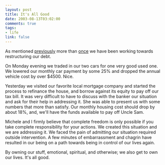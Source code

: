 ```yaml
--- 
layout: post
title: It's All Good
date: 2003-08-13T03:02:00
comments: true
tags:
- life
link: false
---
```

As mentioned <a href="http://www.zanshin.net/blogs/000248.html">previously</a> more than <a href="http://www.zanshin.net/blogs/000247.html">once</a> we have been working towards restructuring our debt.

On Monday evening we traded in our two cars for one very good used one. We lowered our monthly car payment by some 25% and dropped the annual vehicle cost by over $4500. Nice.

Yesterday we visited our favorite local mortgage company and started the process to refinance the house, and borrow against its equity to pay off our tax bill. It was very difficult to have to discuss with the banker our situation and ask for their help in addressing it. She was able to present us with some numbers that more than satisfy. Our monthly housing cost should drop by about 18%, and, we'll have the funds available to pay off Uncle Sam.

Michele and I firmly believe that complete freedom is only possible if you take complete responsibility for your actions. We created this situation and we are addressing it. We faced the pain of admitting our situation required outside intervention. A few minutes of embarrassment and chagrin have resulted in our being on a path towards being in control of our lives again.

By owning our stuff, emotional, spiritual, and otherwise; we also get to own our lives. It's all good.
